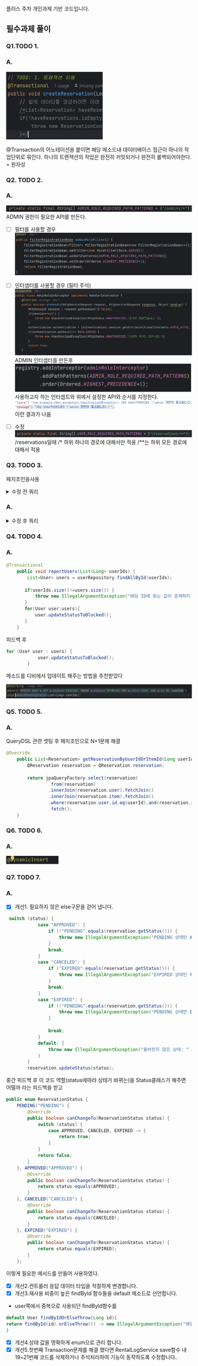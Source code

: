 플러스 주차 개인과제 기반 코드입니다.
## 필수과제 풀이
### Q1.TODO 1. 
### A.
![img.png](img.png)

@Transaction의 어노테이션을 붙이면 해당 메소드내 데이터베이스 접근이 하나의 작업단위로 묶인다.
하나의 트랜잭션의 작업은 완전히 커밋되거나 완전히 롤백되어야한다. = 원자성

### Q2. TODO 2.
### A.
![img_1.png](img_1.png)
ADMIN 권한이 필요한 API를 만든다.
- [ ] 필터를 사용할 경우
![img_2.png](img_2.png)
- [ ] 인터셉터를 사용할 경우 (필터 주석)
![img_3.png](img_3.png)
ADMIN 인터셉터를 만든후 
![img_4.png](img_4.png)
사용하고자 하는 인터셉트와 위에서 설정한 API와 순서를 지정한다.
![img_5.png](img_5.png) 이런 결과가 나옴 

- [ ] 수정 
![img_7.png](img_7.png)
/reservations일때 /* 하위 하나의 경로에 대해서만 적용 /**는 하위 모든 경로에 대해서 적용

### Q3. TODO 3.
페치조인을사용
<details>
<summary>수정 전 쿼리</summary>
<div markdown="1">       

```
Hibernate: 
    select
        r1_0.id,
        r1_0.end_at,
        r1_0.item_id,
        r1_0.start_at,
        r1_0.status,
        r1_0.user_id 
    from
        reservation r1_0
Hibernate: 
    select
        i1_0.id,
        i1_0.description,
        m1_0.id,
        m1_0.email,
        m1_0.nickname,
        m1_0.password,
        m1_0.role,
        m1_0.status,
        i1_0.name,
        o1_0.id,
        o1_0.email,
        o1_0.nickname,
        o1_0.password,
        o1_0.role,
        o1_0.status,
        i1_0.status 
    from
        item i1_0 
    left join
        user m1_0 
            on m1_0.id=i1_0.manager_id 
    left join
        user o1_0 
            on o1_0.id=i1_0.owner_id 
    where
        i1_0.id=?

```

</div>
</details>

### A.

<details>
<summary>수정 후 쿼리</summary>
<div markdown="1">       

```
Hibernate: 
    select
        r1_0.id,
        r1_0.end_at,
        i1_0.id,
        i1_0.description,
        i1_0.manager_id,
        i1_0.name,
        i1_0.owner_id,
        i1_0.status,
        r1_0.start_at,
        r1_0.status,
        u1_0.id,
        u1_0.email,
        u1_0.nickname,
        u1_0.password,
        u1_0.role,
        u1_0.status 
    from
        reservation r1_0 
    join
        item i1_0 
            on i1_0.id=r1_0.item_id 
    join
        user u1_0 
            on u1_0.id=r1_0.user_id
```

</div>
</details>

### Q4. TODO 4.
### A.
```java
@Transactional
    public void reportUsers(List<Long> userIds) {
        List<User> users = userRepository.findAllById(userIds);

       if(userIds.size()!=users.size()) {
           throw new IllegalArgumentException("해당 ID에 맞는 값이 존재하지 않습니다.");
       }
       for(User user:users){
           user.updateStatusToBlocked();
       }
    }
```
피드백 후
```java
for (User user : users) {
            user.updateStatusToBlocked();
        }
```
메소드를 디비에서 업데이트 해주는 방법을 추천받았다

![img_9.png](img_9.png)

### Q5. TODO 5.
### A.
QueryDSL 관련 셋팅 후 페치조인으로 N+1문제 해결
```java
@Override
    public List<Reservation> getReservationByUserIdOrItemId(Long userId, Long itemId) {
        QReservation reservation = QReservation.reservation;

        return jpaQueryFactory.select(reservation)
                .from(reservation)
                .innerJoin(reservation.user).fetchJoin()
                .innerJoin(reservation.item).fetchJoin()
                .where(reservation.user.id.eq(userId).and(reservation.item.id.eq(itemId)))
                .fetch();
    }
```

### Q6. TODO 6.
### A.
![img_6.png](img_6.png)
### Q7. TODO 7.
### A.
- [X] 개선1. 필요하지 않은 else구문을 걷어 냅니다.
``` java
 switch (status) {
            case "APPROVED": {
                if (!"PENDING".equals(reservation.getStatus())) {
                    throw new IllegalArgumentException("PENDING 상태만 APPROVED로 변경 가능합니다.");
                }
                break;
            }
            case "CANCELED": {
                if ("EXPIRED".equals(reservation.getStatus())) {
                    throw new IllegalArgumentException("EXPIRED 상태인 예약은 취소할 수 없습니다.");
                }
                break;
            }
            case "EXPIRED": {
                if (!"PENDING".equals(reservation.getStatus())) {
                    throw new IllegalArgumentException("PENDING 상태만 EXPIRED로 변경 가능합니다.");
                }

                break;
            }
            default: {
                throw new IllegalArgumentException("올바르지 않은 상태: " + status);
            }
        }
        reservation.updateStatus(status);

```
중간 피드백 후 이 코드 역할(status에따라 상태가 바뀌는)을 Status클래스가 해주면 어떨까 라는 피드백을 받고 
```java
public enum ReservationStatus {
    PENDING("PENDING") {
        @Override
        public boolean canChangeTo(ReservationStatus status) {
            switch (status) {
                case APPROVED, CANCELED, EXPIRED -> {
                    return true;
                }
            }
            return false;
        }
    }, APPROVED("APPROVED") {
        @Override
        public boolean canChangeTo(ReservationStatus status) {
            return status.equals(APPROVED);
        }
    }, CANCELED("CANCELED") {
        @Override
        public boolean canChangeTo(ReservationStatus status) {
            return status.equals(CANCELED);
        }
    }, EXPIRED("EXPIRED") {
        @Override
        public boolean canChangeTo(ReservationStatus status) {
            return status.equals(EXPIRED);
        }
    };

```
이렇게 필요한 메서드를 만들어 사용하였다.
- [X] 개선2.컨트롤러 응답 데이터 타입을 적절하게 변경합니다.
- [X] 개선3.재사용 비중이 높은 findById 함수들을 default 메소드로 선언합니다.
- user쪽에서 중복으로 사용되던  findById함수를 
```java
default User findByIdOrElseThrow(Long id){
return findById(id).orElseThrow(() -> new IllegalArgumentException("해당 ID에 맞는 값이 존재하지 않습니다."));
}
```
- [X] 개선4.상태 값을 명확하게 enum으로 관리 합니다.
- [X] 개선5.첫번째 Transaction문제를 해결 했다면 RentalLogService save함수 내19~21번째 코드를 삭제하거나 주석처리하여 기능이 동작하도록 수정합니다..